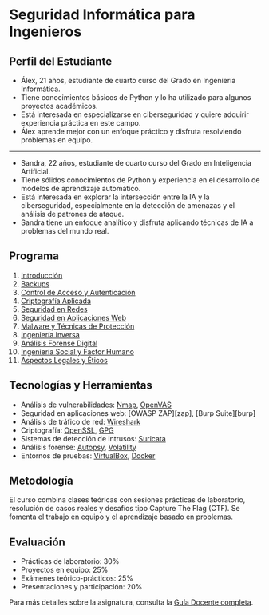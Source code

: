 # Seguridad Informática para Ingenieros

## Perfil del Estudiante

- Álex, 21 años, estudiante de cuarto curso del Grado en Ingeniería Informática.
- Tiene conocimientos básicos de Python y lo ha utilizado para algunos proyectos académicos.
- Está interesada en especializarse en ciberseguridad y quiere adquirir experiencia práctica en este campo.
- Álex aprende mejor con un enfoque práctico y disfruta resolviendo problemas en equipo.
-------
- Sandra, 22 años, estudiante de cuarto curso del Grado en Inteligencia Artificial.
- Tiene sólidos conocimientos de Python y experiencia en el desarrollo de modelos de aprendizaje automático.
- Está interesada en explorar la intersección entre la IA y la ciberseguridad, especialmente en la detección de amenazas y el análisis de patrones de ataque.
- Sandra tiene un enfoque analítico y disfruta aplicando técnicas de IA a problemas del mundo real.

## Programa

1. [Introducción](./01_intro/index.md)
2. [Backups](./02_backups/index.md)
3. [Control de Acceso y Autenticación](./03_acceso/index.md)
4. [Criptografía Aplicada](./04_cripto/index.md)
5. [Seguridad en Redes](./05_redes/index.md)
6. [Seguridad en Aplicaciones Web](./06_web/index.md)
7. [Malware y Técnicas de Protección](./07_malware/index.md)
8. [Ingeniería Inversa](./08_reversing/index.md)
9. [Análisis Forense Digital](./09_forensics/index.md)
10. [Ingeniería Social y Factor Humano](./10_social/index.md)
11. [Aspectos Legales y Éticos](./11_legal/index.md)

## Tecnologías y Herramientas

- Análisis de vulnerabilidades: [Nmap][nmap], [OpenVAS][openvas]
- Seguridad en aplicaciones web: [OWASP ZAP][zap], [Burp Suite][burp]
- Análisis de tráfico de red: [Wireshark][wireshark]
- Criptografía: [OpenSSL][openssl], [GPG][gpg]
- Sistemas de detección de intrusos: [Suricata][suricata]
- Análisis forense: [Autopsy][autopsy], [Volatility][volatility]
- Entornos de pruebas: [VirtualBox][virtualbox], [Docker][docker]

## Metodología

El curso combina clases teóricas con sesiones prácticas de laboratorio, resolución de casos reales y desafíos 
tipo Capture The Flag (CTF). Se fomenta el trabajo en equipo y el aprendizaje basado en problemas.

## Evaluación

- Prácticas de laboratorio: 30%
- Proyectos en equipo: 25%
- Exámenes teórico-prácticos: 25%
- Presentaciones y participación: 20%

Para más detalles sobre la asignatura, consulta la [Guía Docente completa](./guia_docente.md).

[Nmap]: https://nmap.org/
[OpenVAS]: https://www.openvas.org/
[OWASP ZAP]: https://www.zaproxy.org/
[Burp Suite]: https://portswigger.net/burp
[Wireshark]: https://www.wireshark.org/
[OpenSSL]: https://www.openssl.org/
[GPG]: https://gnupg.org/
[Suricata]: https://suricata-ids.org/
[Autopsy]: https://www.autopsy.com/
[Volatility]: https://www.volatilityfoundation.org/
[VirtualBox]: https://www.virtualbox.org/
[Docker]: https://www.docker.com/